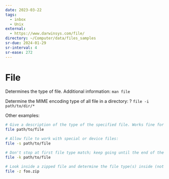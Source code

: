 ```yaml
---
date: 2023-03-22
tags:
  - inbox
  - Unix
external:
  - https://www.darwinsys.com/file/
directory: ~/Computer/data/files_samples
sr-due: 2024-01-29
sr-interval: 4
sr-ease: 272
---
```

# File

Determines the type of file. Additional information: `man file`

Determine the MIME encoding type of all file in a directory: ?
`file -i path/to/dir/*`

Other examples:

```bash
# Give a description of the type of the specified file. Works fine for files with no file extension:
file path/to/file

# Allow file to work with special or device files:
file -s path/to/file

# Don't stop at first file type match; keep going until the end of the file:
file -k path/to/file

# Look inside a zipped file and determine the file type(s) inside (not worked when I tried it):
file -z foo.zip

```
